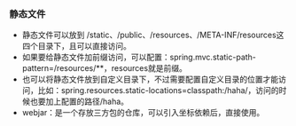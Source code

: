 ### 静态文件
* 静态文件可以放到 /static、/public、/resources、/META-INF/resources这四个目录下，且可以直接访问。
* 如果要给静态文件加前缀访问，可以配置：spring.mvc.static-path-pattern=/resources/**，resources就是前缀。
* 也可以将静态文件放到自定义目录下，不过需要配置自定义目录的位置才能访问，比如：spring.resources.static-locations=classpath:/haha/，访问的时候也要加上配置的路径/haha。
* webjar：是一个存放三方包的仓库，可以引入坐标依赖后，直接使用。
